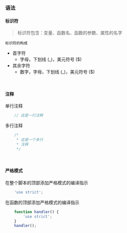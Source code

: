 ### 语法

#### 标识符

> 标识符包含：变量、函数名、函数的参数、属性的名字

`标识符的构成`
- 首字符
    - 字母，下划线 (_)，美元符号 ($)
- 其余字符
    - 数字，字母，下划线 (_)，美元符号 ($)

<br>

#### 注释

单行注释
```javascript
    // 这是一行注释
```
多行注释
```javascript
    /*
     * 这是一个多行
     * 注释
     */
```

<br>

#### 严格模式

在整个脚本的顶部添加严格模式的编译指示
```javascript
    'use strict';
```
在函数的顶部添加严格模式的编译指示
```javascript
    function handler() {
        'use strict';
    }
    handler();
```

<br>
